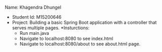 Name: Khagendra Dhungel
* Student Id: M15200646
* Project: Building a basic Spring Boot application with a    controller that serves multiple pages.
*Insturctions: 
  * Run main.java
  * Navigate to localhost:8080 to see index.html
  * Navigate to localhost:8080/about to see about.html page.
